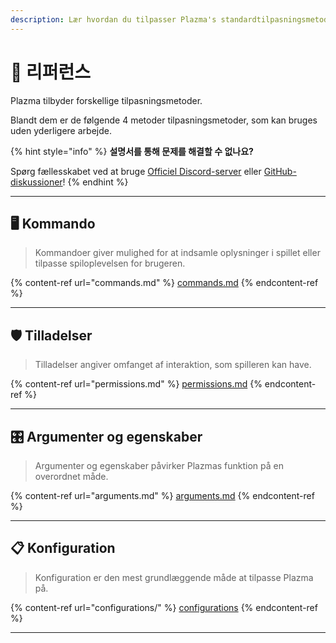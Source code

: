 ```yaml
---
description: Lær hvordan du tilpasser Plazma's standardtilpasningsmetoder.
---
```


# 📜 리퍼런스

Plazma tilbyder forskellige tilpasningsmetoder.

Blandt dem er de følgende 4 metoder tilpasningsmetoder, som kan bruges uden yderligere arbejde.

{% hint style="info" %}
**설명서를 통해 문제를 해결할 수 없나요?**

Spørg fællesskabet ved at bruge [Officiel Discord-server](https://discord.gg/MmfC52K8A8) eller [GitHub-diskussioner](https://github.com/PlazmaMC/PlazmaBukkit/discussions)!
{% endhint %}

***

## 🖥️ Kommando <a href="#id-1" id="id-1"></a>

> Kommandoer giver mulighed for at indsamle oplysninger i spillet eller tilpasse spiloplevelsen for brugeren.

{% content-ref url="commands.md" %}
[commands.md](commands.md)
{% endcontent-ref %}

***

## 🛡️ Tilladelser <a href="#id-2" id="id-2"></a>

> Tilladelser angiver omfanget af interaktion, som spilleren kan have.

{% content-ref url="permissions.md" %}
[permissions.md](permissions.md)
{% endcontent-ref %}

***

## 🎛️ Argumenter og egenskaber <a href="#id-3" id="id-3"></a>

> Argumenter og egenskaber påvirker Plazmas funktion på en overordnet måde.

{% content-ref url="arguments.md" %}
[arguments.md](arguments.md)
{% endcontent-ref %}

***

## 📋 Konfiguration <a href="#id-4" id="id-4"></a>

> Konfiguration er den mest grundlæggende måde at tilpasse Plazma på.

{% content-ref url="configurations/" %}
[configurations](configurations/)
{% endcontent-ref %}

***
